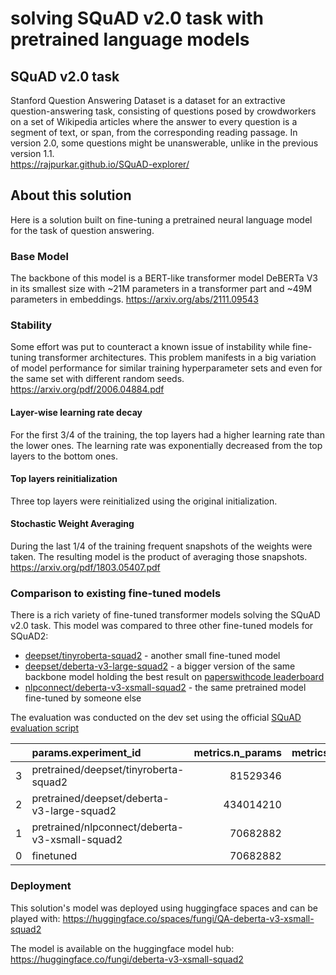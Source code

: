 # solving SQuAD v2.0 task with pretrained language models

## SQuAD v2.0 task
Stanford Question Answering Dataset is a dataset for an extractive question-answering task, consisting of questions posed by crowdworkers on a set of Wikipedia articles where the answer to every question is a segment of text, or span, from the corresponding reading passage. In version 2.0, some questions might be unanswerable, unlike in the previous version 1.1.  
https://rajpurkar.github.io/SQuAD-explorer/

## About this solution
Here is a solution built on fine-tuning a pretrained neural language model for the task of question answering.

### Base Model
The backbone of this model is a BERT-like transformer model DeBERTa V3 in its smallest size with ~21M parameters in a transformer part and ~49M parameters in embeddings. 
https://arxiv.org/abs/2111.09543

### Stability
Some effort was put to counteract a known issue of instability while fine-tuning transformer architectures. This problem manifests in a big variation of model performance for similar training hyperparameter sets and even for the same set with different random seeds.
https://arxiv.org/pdf/2006.04884.pdf

#### Layer-wise learning rate decay
For the first 3/4 of the training, the top layers had a higher learning rate than the lower ones. The learning rate was exponentially decreased from the top layers to the bottom ones.   

#### Top layers reinitialization
Three top layers were reinitialized using the original initialization.

#### Stochastic Weight Averaging
During the last 1/4 of the training frequent snapshots of the weights were taken. The resulting model is the product of averaging those snapshots.
https://arxiv.org/pdf/1803.05407.pdf

### Comparison to existing fine-tuned models
There is a rich variety of fine-tuned transformer models solving the  SQuAD v2.0 task.
This model was compared to three other fine-tuned models for SQuAD2:
* [deepset/tinyroberta-squad2](https://huggingface.co/deepset/tinyroberta-squad2) - another small fine-tuned model
* [deepset/deberta-v3-large-squad2](https://huggingface.co/deepset/deberta-v3-large-squad2) - a bigger version of the same backbone model holding the best result on [paperswithcode leaderboard](https://paperswithcode.com/sota/question-answering-on-squad-v2)
* [nlpconnect/deberta-v3-xsmall-squad2](https://huggingface.co/nlpconnect/deberta-v3-xsmall-squad2) - the same pretrained model fine-tuned by someone else

The evaluation was conducted on the dev set using the official [SQuAD evaluation script](https://worksheets.codalab.org/rest/bundles/0x6b567e1cf2e041ec80d7098f031c5c9e/contents/blob/)

|    | params.experiment_id                           |   metrics.n_params |   metrics.n_params_wo_embeddings |   metrics.best_f1 |   metrics.best_exact |
|---:|:-----------------------------------------------|-------------------:|---------------------------------:|------------------:|---------------------:|
|  3 | pretrained/deepset/tinyroberta-squad2          |           81529346 |                         42528770 |           81.4648 |              78.8006 |
|  2 | pretrained/deepset/deberta-v3-large-squad2     |          434014210 |                        302837762 |           88.7495 |              85.5723 |
|  1 | pretrained/nlpconnect/deberta-v3-xsmall-squad2 |           70682882 |                         21491714 |           81.6735 |              78.9017 |
|  0 | finetuned                                      |           70682882 |                         21491714 |           77.9783 |              75.6085 |


### Deployment
This solution's model was deployed using huggingface spaces and can be played with:
https://huggingface.co/spaces/fungi/QA-deberta-v3-xsmall-squad2

The model is available on the huggingface model hub:
https://huggingface.co/fungi/deberta-v3-xsmall-squad2
